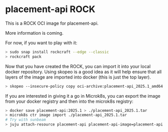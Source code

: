 # placement-api ROCK

This is a ROCK OCI image for placement-api.

More information is coming.

For now, if you want to play with it:

```bash
> sudo snap install rockcraft --edge --classic
> rockcraft pack
```

Now that you have created the ROCK, you can import it into
your local docker repository. Using skopeo is a good idea as
it will help ensure that all layers of the image are imported
into docker (this is just the top layer).

```bash
> skopeo --insecure-policy copy oci-archive:placement-api_2025.1_amd64.rock docker-daemon:placement-api:2025.1
```

If you are interested in giving it a go in Microk8s, you can
export the image from your docker registry and then into the
microk8s registry:

```bash
> docker save placement-api:2025.1 > ./placement-api_2025.1.tar
> microk8s ctr image import ./placement-api_2025.1.tar
# Try with sunbeam
> juju attach-resource placement-api placement-api-image=placement-api:2025.1
```
